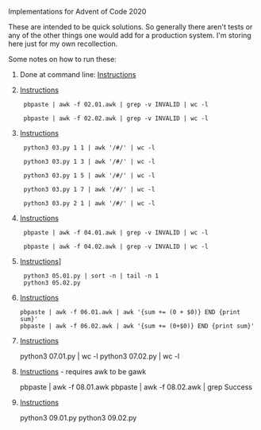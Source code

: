 Implementations for Advent of Code 2020

These are intended to be quick solutions. So generally there aren't tests or any of the other things one would add for a production system. I'm storing here just for my own recollection.

Some notes on how to run these:

  1. Done at command line: [Instructions](https://adventofcode.com/2020/day/1)
  2. [Instructions](https://adventofcode.com/2020/day/2)

          pbpaste | awk -f 02.01.awk | grep -v INVALID | wc -l

          pbpaste | awk -f 02.02.awk | grep -v INVALID | wc -l

  3. [Instructions](https://adventofcode.com/2020/day/3)

          python3 03.py 1 1 | awk '/#/' | wc -l

          python3 03.py 1 3 | awk '/#/' | wc -l

          python3 03.py 1 5 | awk '/#/' | wc -l

          python3 03.py 1 7 | awk '/#/' | wc -l

          python3 03.py 2 1 | awk '/#/' | wc -l

  4. [Instructions](https://adventofcode.com/2020/day/4)

          pbpaste | awk -f 04.01.awk | grep -v INVALID | wc -l

          pbpaste | awk -f 04.02.awk | grep -v INVALID | wc -l

  5. [Instructions](https://adventofcode.com/2020/day/5)]

          python3 05.01.py | sort -n | tail -n 1
          python3 05.02.py

  6. [Instructions](https://adventofcode.com/2020/day/6)

         pbpaste | awk -f 06.01.awk | awk '{sum += (0 + $0)} END {print sum}'
         pbpaste | awk -f 06.02.awk | awk '{sum += (0+$0)} END {print sum}'

  7. [Instructions](https://adventofcode.com/2020/day/7)

        python3 07.01.py | wc -l
        python3 07.02.py | wc -l

  8. [Instructions](https://adventofcode.com/2020/day/8) - requires awk to be gawk

        pbpaste | awk -f 08.01.awk
        pbpaste | awk -f 08.02.awk | grep Success

  9. [Instructions](https://adventofcode.com/2020/day/9)

        python3 09.01.py
        python3 09.02.py
